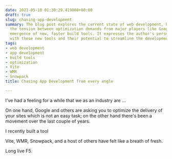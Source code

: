 ```yaml
---
date: 2021-05-10 01:30:29.419000+00:00
draft: true
slug: chasing-app-development
summary: The blog post explores the current state of web development, highlighting
  the tension between optimization demands from major players like Google and the
  emergence of new, faster build tools. It expresses the author's personal experience
  with these new tools and their potential to streamline the development workflow.
tags:
- web development
- app development
- build tools
- optimization
- Vite
- WMR
- Snowpack
title: Chasing App Development from every angle

---
```


I've had a feeling for a while that we as an industry are ...

On one hand, Google and others are asking you to optimize the delivery of your sites which is not an easy task; on the other hand there's been a movement over the last couple of years.

I recently built a tool

Vite, WMR, Snowpack, and a host of others have felt like a breath of fresh.

Long live F5.